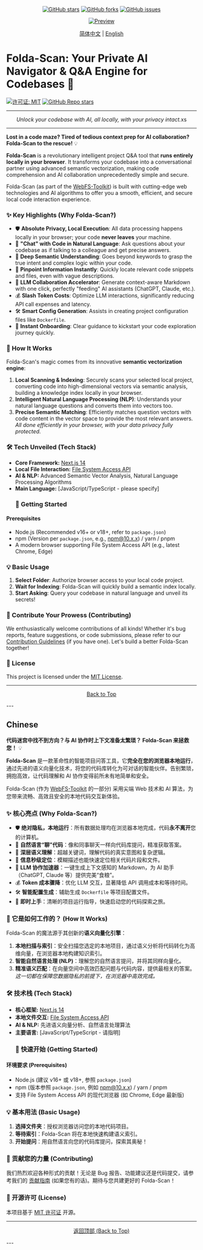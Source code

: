 <!-- GitHub Badges -->
<p align="center">
  <a href="https://github.com/oldjs/web-code-agent/stargazers"><img src="https://img.shields.io/github/stars/oldjs/web-code-agent?style=social" alt="GitHub stars"></a>
  <a href="https://github.com/oldjs/web-code-agent/network/members"><img src="https://img.shields.io/github/forks/oldjs/web-code-agent?style=social" alt="GitHub forks"></a>
  <a href="https://github.com/oldjs/web-code-agent/issues"><img src="https://img.shields.io/github/issues/oldjs/web-code-agent" alt="GitHub issues"></a>
</p>

<p align="center">
  <a href="https://github.com/oldjs/web-code-agent/blob/main/preview.md">
    <img src="https://img.shields.io/badge/Preview-Click%20Here-blue" alt="Preview">
  </a>
</p>

<p align="center">
  <a href="#zh-cn">简体中文</a> | <a href="#en-us">English</a>
</p>

# Folda-Scan: Your Private AI Navigator & Q&A Engine for Codebases 🚀

[![许可证: MIT](https://img.shields.io/badge/License-MIT-green.svg)](https://opensource.org/licenses/MIT)
[![GitHub Repo stars](https://img.shields.io/github/stars/oldjs/web-code-agent?style=social)](https://github.com/oldjs/web-code-agent/stargazers)

---

<p align="center">
  <em>Unlock your codebase with AI, all locally, with your privacy intact.</em>xs
</p>

---

<a name="en-us"></a>

**Lost in a code maze? Tired of tedious context prep for AI collaboration? Folda-Scan to the rescue!** 💡

**Folda-Scan** is a revolutionary intelligent project Q&A tool that **runs entirely locally in your browser**. It transforms your codebase into a conversational partner using advanced semantic vectorization, making code comprehension and AI collaboration unprecedentedly simple and secure.

Folda-Scan (as part of the [WebFS-Toolkit](https://github.com/oldjs/web-code-agent)) is built with cutting-edge web technologies and AI algorithms to offer you a smooth, efficient, and secure local code interaction experience.

### ✨ Key Highlights (Why Folda-Scan?)

- 🛡️ **Absolute Privacy, Local Execution**: All data processing happens locally in your browser; your code **never leaves** your machine.
- 💬 **"Chat" with Code in Natural Language**: Ask questions about your codebase as if talking to a colleague and get precise answers.
- 🧠 **Deep Semantic Understanding**: Goes beyond keywords to grasp the true intent and complex logic within your code.
- 🎯 **Pinpoint Information Instantly**: Quickly locate relevant code snippets and files, even with vague descriptions.
- 🤖 **LLM Collaboration Accelerator**: Generate context-aware Markdown with one click, perfectly "feeding" AI assistants (ChatGPT, Claude, etc.).
- 💰 **Slash Token Costs**: Optimize LLM interactions, significantly reducing API call expenses and latency.
- 🛠️ **Smart Config Generation**: Assists in creating project configuration files like `Dockerfile`.
- 🚀 **Instant Onboarding**: Clear guidance to kickstart your code exploration journey quickly.

### 🚀 How It Works

Folda-Scan's magic comes from its innovative **semantic vectorization engine**:

1.  **Local Scanning & Indexing**: Securely scans your selected local project, converting code into high-dimensional vectors via semantic analysis, building a knowledge index locally in your browser.
2.  **Intelligent Natural Language Processing (NLP)**: Understands your natural language questions and converts them into vectors too.
3.  **Precise Semantic Matching**: Efficiently matches question vectors with code content in the vector space to provide the most relevant answers.
    _All done efficiently in your browser, with your data privacy fully protected._

### 🛠️ Tech Unveiled (Tech Stack)

- **Core Framework:** [Next.js 14](https://nextjs.org/)
- **Local File Interaction:** [File System Access API](https://developer.mozilla.org/en-US/docs/Web/API/File_System_Access_API)
- **AI & NLP:** Advanced Semantic Vector Analysis, Natural Language Processing Algorithms
- **Main Language:** [JavaScript/TypeScript - please specify]
  ### 🏁 Getting Started

#### Prerequisites

- Node.js (Recommended v16+ or v18+, refer to `package.json`)
- npm (Version per `package.json`, e.g., npm@10.x.x) / yarn / pnpm
- A modern browser supporting File System Access API (e.g., latest Chrome, Edge)

### 💡 Basic Usage

1.  **Select Folder**: Authorize browser access to your local code project.
2.  **Wait for Indexing**: Folda-Scan will quickly build a semantic index locally.
3.  **Start Asking**: Query your codebase in natural language and unveil its secrets!

### 🤝 Contribute Your Prowess (Contributing)

We enthusiastically welcome contributions of all kinds! Whether it's bug reports, feature suggestions, or code submissions, please refer to our [Contribution Guidelines](CONTRIBUTING.md) (if you have one). Let's build a better Folda-Scan together!

### 📄 License

This project is licensed under the [MIT License](LICENSE).

---

<p align="center">
  <a href="#en-us">Back to Top</a>
</p>
---

<a name="zh-cn"></a>

## Chinese

**代码迷宫中找不到方向？与 AI 协作时上下文准备太繁琐？ Folda-Scan 来拯救您！** 💡

**Folda-Scan** 是一款革命性的智能项目问答工具，它**完全在您的浏览器本地运行**，通过先进的语义向量化技术，将您的代码库转化为可对话的智能伙伴。告别繁琐，拥抱高效，让代码理解和 AI 协作变得前所未有地简单和安全。

Folda-Scan (作为 [WebFS-Toolkit](https://github.com/oldjs/web-code-agent) 的一部分) 采用尖端 Web 技术和 AI 算法，为您带来流畅、高效且安全的本地代码交互新体验。

### ✨ 核心亮点 (Why Folda-Scan?)

- 🛡️ **绝对隐私，本地运行**：所有数据处理均在浏览器本地完成，代码**永不离开**您的计算机。
- 💬 **自然语言“聊”代码**：像和同事聊天一样向代码库提问，精准获取答案。
- 🧠 **深层语义理解**：超越关键词，理解代码的真实意图和复杂逻辑。
- 🎯 **信息秒级定位**：模糊描述也能快速定位相关代码片段和文件。
- 🤖 **LLM 协作加速器**：一键生成上下文感知的 Markdown，为 AI 助手（ChatGPT, Claude 等）提供完美“食粮”。
- 💰 **Token 成本骤降**：优化 LLM 交互，显著降低 API 调用成本和等待时间。
- 🛠️ **智能配置生成**：辅助生成 `Dockerfile` 等项目配置文件。
- 🚀 **即时上手**：清晰的项目运行指导，快速启动您的代码探索之旅。

### 🚀 它是如何工作的？ (How It Works)

Folda-Scan 的魔法源于其创新的**语义向量化引擎**：

1.  **本地扫描与索引**：安全扫描您选定的本地项目，通过语义分析将代码转化为高维向量，在浏览器本地构建知识索引。
2.  **智能自然语言处理 (NLP)**：理解您的自然语言提问，并将其同样向量化。
3.  **精准语义匹配**：在向量空间中高效匹配问题与代码内容，提供最相关的答案。
    _这一切都在保障您数据隐私的前提下，在浏览器中高效完成。_

### 🛠️ 技术栈 (Tech Stack)

- **核心框架:** [Next.js 14](https://nextjs.org/)
- **本地文件交互:** [File System Access API](https://developer.mozilla.org/en-US/docs/Web/API/File_System_Access_API)
- **AI & NLP:** 先进语义向量分析、自然语言处理算法
- **主要语言:** [JavaScript/TypeScript - 请指明]
  ### 🏁 快速开始 (Getting Started)

#### 环境要求 (Prerequisites)

- Node.js (建议 v16+ 或 v18+, 参照 `package.json`)
- npm (版本参照 `package.json`, 例如 npm@10.x.x) / yarn / pnpm
- 支持 File System Access API 的现代浏览器 (如 Chrome, Edge 最新版)

### 💡 基本用法 (Basic Usage)

1.  **选择文件夹**：授权浏览器访问您的本地代码项目。
2.  **等待索引**：Folda-Scan 将在本地快速构建语义索引。
3.  **开始提问**：用自然语言向您的代码库提问，探索其奥秘！

### 🤝 贡献您的力量 (Contributing)

我们热烈欢迎各种形式的贡献！无论是 Bug 报告、功能建议还是代码提交，请参考我们的 [贡献指南](CONTRIBUTING.md) (如果您有的话)。期待与您共建更好的 Folda-Scan！

### 📄 开源许可 (License)

本项目基于 [MIT 许可证](LICENSE) 开源。

---

<p align="center">
  <a href="#zh-cn">返回顶部 (Back to Top)</a>
</p>
---
